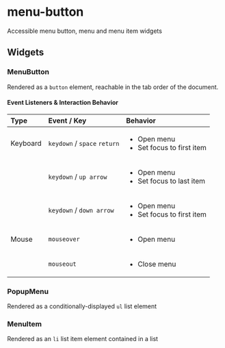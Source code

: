 # menu-button
Accessible menu button, menu and menu item widgets

## Widgets

### MenuButton
Rendered as a `button` element, reachable in the tab order of the document.

#### Event Listeners & Interaction Behavior

| Type         | Event / Key         | Behavior      |
| :----------- | :------------------ |:------------- |
| Keyboard     | `keydown` / `space` `return` | <ul><li>Open menu</li><li>Set focus to first item</li></ul> |
|              | `keydown` / `up arrow`       | <ul><li>Open menu</li><li>Set focus to last item</li></ul>  |
|              | `keydown` / `down arrow`     | <ul><li>Open menu</li><li>Set focus to first item</li></ul> |
| Mouse        | `mouseover`                  | <ul><li>Open menu</li></ul>  |
|              | `mouseout`                   | <ul><li>Close menu</li></ul> |

### PopupMenu
Rendered as a conditionally-displayed `ul` list element


### MenuItem
Rendered as an `li` list item element contained in a list


